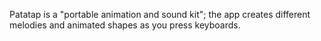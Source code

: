 Patatap is a "portable animation and sound kit"; the app creates different melodies and animated shapes as you press keyboards. 
